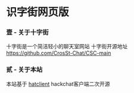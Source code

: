 # 识字街网页版
### 壹 - 关于十字街
十字街是一个简洁轻小的聊天室网站
十字街开源地址 https://github.com/CrosSt-Chat/CSC-main
### 贰 - 关于本站
本站基于 [hatclient](https://github.com/HatCrew/HatClient) hackchat客户端二次开源
